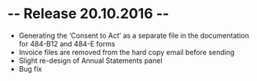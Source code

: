 # -- Release 20.10.2016 --
* Generating the ‘Consent to Act’ as a separate file in the documentation for 484-B12 and 484-E forms
* Invoice files are removed from the hard copy email before sending
* Slight re-design of Annual Statements panel
* Bug fix
